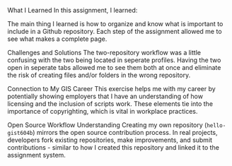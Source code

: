 What I Learned
In this assignment, I learned:

The main thing I learned is how to organize and know what is important to include in a Github repository.
Each step of the assignment allowed me to see what makes a complete page.

Challenges and Solutions
The two-repository workflow was a little confusing with the two being located in seperate profiles. Having the two open in seperate tabs
allowed me to see them both at once and eliminate the risk of creating files and/or folders in the wrong repository.

Connection to My GIS Career
This exercise helps me with my career by potentially showing employers that I have an understanding of how licensing and the inclusion of scripts work.
These elements tie into the importance of copyrighting, which is vital in workplace practices.  

Open Source Workflow Understanding
Creating my own repository (`hello-gist604b`) mirrors the open source contribution process. In real projects, developers fork existing repositories, make improvements, and submit contributions - similar to how I created this repository and linked it to the assignment system.
